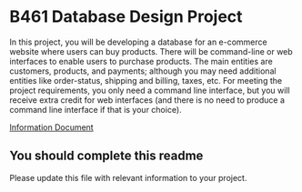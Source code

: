 # B461 Database Design Project

In this project, you will be developing a database for an e-commerce website where users can buy products. There will be command-line or web interfaces to enable users to purchase products. The main entities are customers, products, and payments; although you may need additional entities like order-status, shipping and billing, taxes, etc. For meeting the project requirements, you only need a command line interface, but you will receive extra credit for web interfaces (and there is no need to produce a command line interface if that is your choice).

[Information Document](https://b461.chrissexton.org/assn/project.html)

## You should complete this readme

Please update this file with relevant information to your project.
